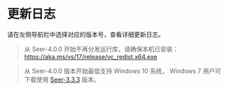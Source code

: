 # 更新日志


请在左侧导航栏中选择对应的版本号，查看详细更新日志。

> 从 Seer-4.0.0 开始不再分发运行库，请确保本机已安装：https://aka.ms/vs/17/release/vc_redist.x64.exe

> 从 Seer-4.0.0 版本开始最低支持 Windows 10 系统， Windows 7 用户可下载使用 [Seer-3.3.3](https://github.com/ccseer/Seer/releases/download/Releases/Seer-3.3.3.exe) 版本。